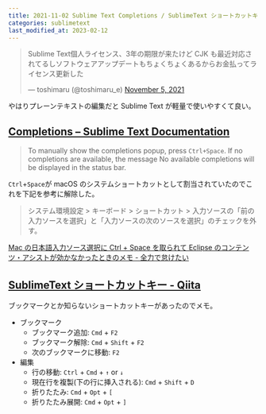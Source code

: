 ```yaml
---
title: 2021-11-02 Sublime Text Completions / SublimeText ショートカットキー
categories: sublimetext
last_modified_at: 2023-02-12
---
```


<blockquote class="twitter-tweet"><p lang="ja" dir="ltr">Sublime Text個人ライセンス、3年の期限が来たけど CJK も最近対応されてるしソフトウェアアップデートもちょくちょくあるからお金払ってライセンス更新した</p>&mdash; toshimaru (@toshimaru_e) <a href="https://twitter.com/toshimaru_e/status/1456432544161812481?ref_src=twsrc%5Etfw">November 5, 2021</a></blockquote> <script async src="https://platform.twitter.com/widgets.js" charset="utf-8"></script>

やはりプレーンテキストの編集だと Sublime Text が軽量で使いやすくて良い。

## [Completions – Sublime Text Documentation](https://www.sublimetext.com/docs/completions.html)

> To manually show the completions popup, press `Ctrl+Space`. If no completions are available, the message No available completions will be displayed in the status bar.

`Ctrl`+`Space`が macOS のシステムショートカットとして割当されていたのでこれを下記を参考に解除した。

> システム環境設定 > キーボード > ショートカット > 入力ソースの「前の入力ソースを選択」と「入力ソースの次のソースを選択」のチェックを外す。

[Mac の日本語入力ソース選択に Ctrl + Space を取られて Eclipse のコンテンツ・アシストが効かなかったときのメモ - 全力で怠けたい](https://ebc-2in2crc.hatenablog.jp/entry/2017/10/11/221202)

## [SublimeText ショートカットキー - Qiita](https://qiita.com/seafield1979/items/56d4833dae818dcf85ae)

ブックマークとか知らないショートカットキーがあったのでメモ。

- ブックマーク
  + ブックマーク追加: `Cmd` + `F2`
  + ブックマーク解除: `Cmd` + `Shift` + `F2`
  + 次のブックマークに移動: `F2`
- 編集
  - 行の移動: `Ctrl` + `Cmd` + `↑` or `↓`
  - 現在行を複製(下の行に挿入される): `Cmd` + `Shift` + `D`
  - 折りたたみ: `Cmd` + `Opt` + `[`
  - 折りたたみ展開: `Cmd` + `Opt` + `]`
